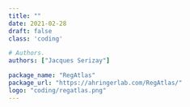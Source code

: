 ```yaml
---
title: ""
date: 2021-02-28
draft: false
class: 'coding'

# Authors. 
authors: ["Jacques Serizay"]

package_name: "RegAtlas"
package_url: "https://ahringerlab.com/RegAtlas/"
logo: "coding/regatlas.png"
---
```


